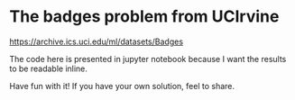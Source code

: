 # The badges problem from UCIrvine

https://archive.ics.uci.edu/ml/datasets/Badges

The code here is presented in jupyter notebook because I want the results to be readable inline.

Have fun with it! If you have your own solution, feel to share.
